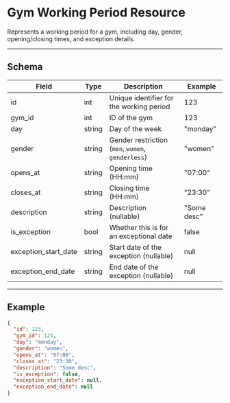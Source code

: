 # Gym Working Period Resource

Represents a working period for a gym, including day, gender, opening/closing times, and exception details.


---

## Schema
| Field                | Type    | Description                                 | Example         |
|----------------------|---------|---------------------------------------------|-----------------|
| id                   | int     | Unique identifier for the working period    | 123             |
| gym_id               | int     | ID of the gym                               | 123             |
| day                  | string  | Day of the week                             | "monday"        |
| gender               | string  | Gender restriction (`men`, `women`, `genderless`) | "women"   |
| opens_at             | string  | Opening time (HH:mm)                        | "07:00"         |
| closes_at            | string  | Closing time (HH:mm)                        | "23:30"         |
| description          | string  | Description (nullable)                      | "Some desc"     |
| is_exception         | bool    | Whether this is for an exceptional date     | false            |
| exception_start_date | string  | Start date of the exception (nullable)      | null             |
| exception_end_date   | string  | End date of the exception (nullable)        | null             |

---

## Example
```json
{
  "id": 123,
  "gym_id": 123,
  "day": "monday",
  "gender": "women",
  "opens_at": "07:00",
  "closes_at": "23:30",
  "description": "Some desc",
  "is_exception": false,
  "exception_start_date": null,
  "exception_end_date": null
}
```
